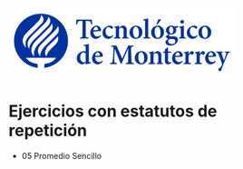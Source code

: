 ![Tec de Monterrey](images/logotecmty.png)
# Ejercicios con estatutos de repetición

- 05 Promedio Sencillo
